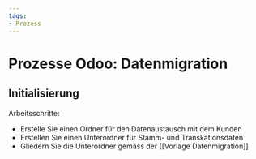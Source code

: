 ```yaml
---
tags:
- Prozess
---
```

# Prozesse Odoo: Datenmigration

## Initialisierung

Arbeitsschritte:
* Erstelle Sie einen Ordner für den Datenaustausch mit dem Kunden
* Erstellen Sie einen Unterordner für Stamm- und Transkationsdaten
* Gliedern Sie die Unterordner gemäss der [[Vorlage Datenmigration]]
